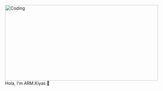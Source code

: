 <img align="center" alt="Coding" width="100%" height="250px" src="https://theninehertz.com/wp-content/uploads/2020/06/full-stack-development.gif">
Hola, I'm ARM.Kiyas 👋

